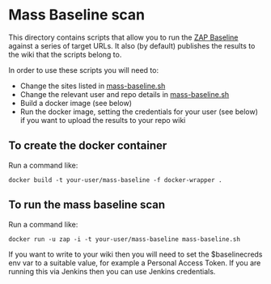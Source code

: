 # Mass Baseline scan

This directory contains scripts that allow you to run the [ZAP Baseline](https://github.com/zaproxy/zaproxy/wiki/ZAP-Baseline-Scan) against a series of target URLs. It also (by default) publishes the results to the wiki that the scripts belong to.

In order to use these scripts you will need to:

* Change the sites listed in [mass-baseline.sh](https://github.com/zaproxy/community-scripts/api/mass-baseline/mass-baseline.sh)
* Change the relevant user and repo details in [mass-baseline.sh](https://github.com/zaproxy/community-scripts/api/mass-baseline/mass-baseline.sh)
* Build a docker image (see below)
* Run the docker image, setting the credentials for your user (see below) if you want to upload the results to your repo wiki

To create the docker container
-----
Run a command like:

`docker build -t your-user/mass-baseline -f docker-wrapper .`

To run the mass baseline scan
----
Run a command like:

`docker run -u zap -i -t your-user/mass-baseline mass-baseline.sh`

If you want to write to your wiki then you will need to set the $baselinecreds env var to a suitable value, for example a Personal Access Token.
If you are running this via Jenkins then you can use Jenkins credentials.

